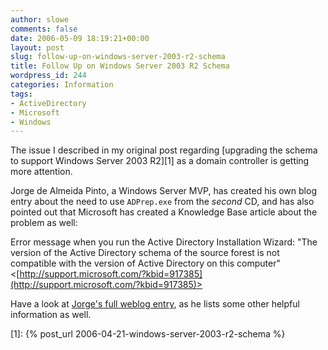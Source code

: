 ```yaml
---
author: slowe
comments: false
date: 2006-05-09 18:19:21+00:00
layout: post
slug: follow-up-on-windows-server-2003-r2-schema
title: Follow Up on Windows Server 2003 R2 Schema
wordpress_id: 244
categories: Information
tags:
- ActiveDirectory
- Microsoft
- Windows
---
```


The issue I described in my original post regarding [upgrading the schema to support Windows Server 2003 R2][1] as a domain controller is getting more attention.

Jorge de Almeida Pinto, a Windows Server MVP, has created his own blog entry about the need to use `ADPrep.exe` from the _second_ CD, and has also pointed out that Microsoft has created a Knowledge Base article about the problem as well:

Error message when you run the Active Directory Installation Wizard: "The version of the Active Directory schema of the source forest is not compatible with the version of Active Directory on this computer"
<[http://support.microsoft.com/?kbid=917385](http://support.microsoft.com/?kbid=917385)>

Have a look at [Jorge's full weblog entry](http://blogs.dirteam.com/blogs/jorge/archive/2006/05/06/930.aspx), as he lists some other helpful information as well.

[1]: {% post_url 2006-04-21-windows-server-2003-r2-schema %}
